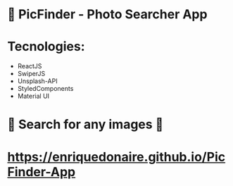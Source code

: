 #  📸 PicFinder - Photo Searcher App 

# Tecnologies: 

- ReactJS <br/>
- SwiperJS <br/>
- Unsplash-API <br/>
- StyledComponents <br/>
- Material UI <br/>

# 🔎 Search for any images 🔎

# https://enriquedonaire.github.io/PicFinder-App 

